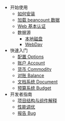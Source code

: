 <!-- docs/_sidebar.md -->

- 开始使用
  - [如何安装](installation.md)
  - [加载 beancount 数据](beancount_launch.md)
  - [Web 基本认证](basic_auth.md)
  - 数据源
    - [本地磁盘](datasource-fs.md)
    - [WebDav](datasource-webdav.md)
- 快速入门
  - [配置 Options](options.md)
  - [账户 Account](account.md)
  - [货币 Commodity](commodity.md)
  - [对账 Balance](balance.md)
  - [文档系统 Document](document.md)
  - [预算系统 Budget](budget.md)
- 开发者指南
  - [项目结构与组件解释](project-structure.md)
  - [性能调优](optimization.md)
  - [报告 Bug](bug-report.md)